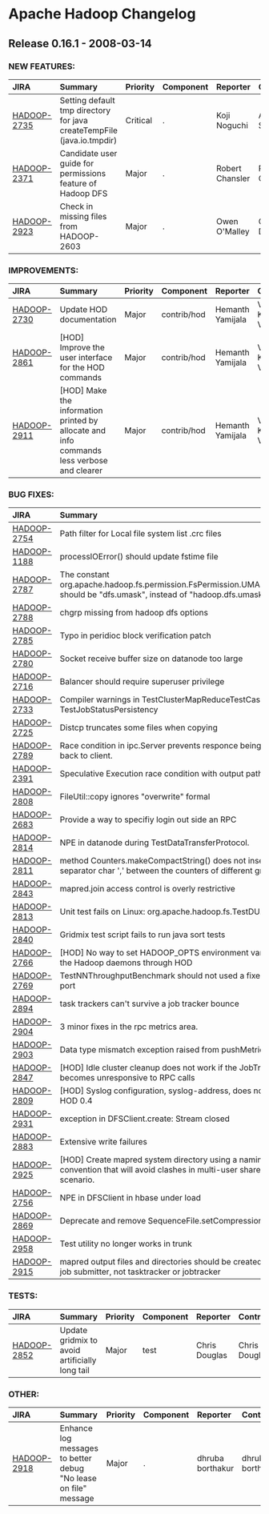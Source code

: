
<!---
# Licensed to the Apache Software Foundation (ASF) under one
# or more contributor license agreements.  See the NOTICE file
# distributed with this work for additional information
# regarding copyright ownership.  The ASF licenses this file
# to you under the Apache License, Version 2.0 (the
# "License"); you may not use this file except in compliance
# with the License.  You may obtain a copy of the License at
#
#     http://www.apache.org/licenses/LICENSE-2.0
#
# Unless required by applicable law or agreed to in writing, software
# distributed under the License is distributed on an "AS IS" BASIS,
# WITHOUT WARRANTIES OR CONDITIONS OF ANY KIND, either express or implied.
# See the License for the specific language governing permissions and
# limitations under the License.
-->
# Apache Hadoop Changelog

## Release 0.16.1 - 2008-03-14



### NEW FEATURES:

| JIRA | Summary | Priority | Component | Reporter | Contributor |
|:---- |:---- | :--- |:---- |:---- |:---- |
| [HADOOP-2735](https://issues.apache.org/jira/browse/HADOOP-2735) | Setting default tmp directory for java createTempFile (java.io.tmpdir) |  Critical | . | Koji Noguchi | Amareshwari Sriramadasu |
| [HADOOP-2371](https://issues.apache.org/jira/browse/HADOOP-2371) | Candidate user guide for permissions feature of Hadoop DFS |  Major | . | Robert Chansler | Robert Chansler |
| [HADOOP-2923](https://issues.apache.org/jira/browse/HADOOP-2923) | Check in missing files from HADOOP-2603 |  Major | . | Owen O'Malley | Chris Douglas |


### IMPROVEMENTS:

| JIRA | Summary | Priority | Component | Reporter | Contributor |
|:---- |:---- | :--- |:---- |:---- |:---- |
| [HADOOP-2730](https://issues.apache.org/jira/browse/HADOOP-2730) | Update HOD documentation |  Major | contrib/hod | Hemanth Yamijala | Vinod Kumar Vavilapalli |
| [HADOOP-2861](https://issues.apache.org/jira/browse/HADOOP-2861) | [HOD] Improve the user interface for the HOD commands |  Major | contrib/hod | Hemanth Yamijala | Vinod Kumar Vavilapalli |
| [HADOOP-2911](https://issues.apache.org/jira/browse/HADOOP-2911) | [HOD] Make the information printed by allocate and info commands less verbose and clearer |  Major | contrib/hod | Hemanth Yamijala | Vinod Kumar Vavilapalli |


### BUG FIXES:

| JIRA | Summary | Priority | Component | Reporter | Contributor |
|:---- |:---- | :--- |:---- |:---- |:---- |
| [HADOOP-2754](https://issues.apache.org/jira/browse/HADOOP-2754) | Path filter for Local file system list .crc files |  Major | . | Amareshwari Sriramadasu | Hairong Kuang |
| [HADOOP-1188](https://issues.apache.org/jira/browse/HADOOP-1188) | processIOError() should update fstime file |  Blocker | . | Konstantin Shvachko | Konstantin Shvachko |
| [HADOOP-2787](https://issues.apache.org/jira/browse/HADOOP-2787) | The constant org.apache.hadoop.fs.permission.FsPermission.UMASK\_LABEL should be "dfs.umask", instead of "hadoop.dfs.umask" |  Blocker | . | Tsz Wo Nicholas Sze | Tsz Wo Nicholas Sze |
| [HADOOP-2788](https://issues.apache.org/jira/browse/HADOOP-2788) | chgrp missing from hadoop dfs options |  Critical | . | Mukund Madhugiri | Raghu Angadi |
| [HADOOP-2785](https://issues.apache.org/jira/browse/HADOOP-2785) | Typo in peridioc block verification patch |  Trivial | . | Raghu Angadi | Raghu Angadi |
| [HADOOP-2780](https://issues.apache.org/jira/browse/HADOOP-2780) | Socket receive buffer size on datanode too large |  Major | . | dhruba borthakur | dhruba borthakur |
| [HADOOP-2716](https://issues.apache.org/jira/browse/HADOOP-2716) | Balancer should require superuser privilege |  Major | . | Tsz Wo Nicholas Sze | Tsz Wo Nicholas Sze |
| [HADOOP-2733](https://issues.apache.org/jira/browse/HADOOP-2733) | Compiler warnings in TestClusterMapReduceTestCase and TestJobStatusPersistency |  Major | test | Konstantin Shvachko | Tsz Wo Nicholas Sze |
| [HADOOP-2725](https://issues.apache.org/jira/browse/HADOOP-2725) | Distcp truncates some files when copying |  Critical | util | Murtaza A. Basrai | Tsz Wo Nicholas Sze |
| [HADOOP-2789](https://issues.apache.org/jira/browse/HADOOP-2789) | Race condition in ipc.Server prevents responce being written back to client. |  Critical | ipc | Clint Morgan | Raghu Angadi |
| [HADOOP-2391](https://issues.apache.org/jira/browse/HADOOP-2391) | Speculative Execution race condition with output paths |  Major | . | Dennis Kubes | Amareshwari Sriramadasu |
| [HADOOP-2808](https://issues.apache.org/jira/browse/HADOOP-2808) | FileUtil::copy ignores "overwrite" formal |  Major | . | Chris Douglas | Chris Douglas |
| [HADOOP-2683](https://issues.apache.org/jira/browse/HADOOP-2683) | Provide a way to specifiy login out side an RPC |  Blocker | . | Raghu Angadi | Tsz Wo Nicholas Sze |
| [HADOOP-2814](https://issues.apache.org/jira/browse/HADOOP-2814) | NPE in datanode during TestDataTransferProtocol. |  Major | . | Raghu Angadi | Raghu Angadi |
| [HADOOP-2811](https://issues.apache.org/jira/browse/HADOOP-2811) | method Counters.makeCompactString() does not insert separator char ',' between the counters of different groups. |  Critical | . | Runping Qi | Runping Qi |
| [HADOOP-2843](https://issues.apache.org/jira/browse/HADOOP-2843) | mapred.join access control is overly restrictive |  Major | . | Chris Douglas | Chris Douglas |
| [HADOOP-2813](https://issues.apache.org/jira/browse/HADOOP-2813) | Unit test fails on Linux: org.apache.hadoop.fs.TestDU.testDU |  Blocker | fs | Mukund Madhugiri | Mahadev konar |
| [HADOOP-2840](https://issues.apache.org/jira/browse/HADOOP-2840) | Gridmix test script fails to run java sort tests |  Major | test | Mukund Madhugiri | Mukund Madhugiri |
| [HADOOP-2766](https://issues.apache.org/jira/browse/HADOOP-2766) | [HOD] No way to set HADOOP\_OPTS environment variable to the Hadoop daemons through HOD |  Critical | contrib/hod | Hemanth Yamijala | Vinod Kumar Vavilapalli |
| [HADOOP-2769](https://issues.apache.org/jira/browse/HADOOP-2769) | TestNNThroughputBenchmark should not used a fixed http port |  Major | test | Owen O'Malley | Owen O'Malley |
| [HADOOP-2894](https://issues.apache.org/jira/browse/HADOOP-2894) | task trackers can't survive a job tracker bounce |  Blocker | . | Owen O'Malley | Owen O'Malley |
| [HADOOP-2904](https://issues.apache.org/jira/browse/HADOOP-2904) | 3 minor fixes in the rpc metrics area. |  Major | . | girish vaitheeswaran | dhruba borthakur |
| [HADOOP-2903](https://issues.apache.org/jira/browse/HADOOP-2903) | Data type mismatch exception raised from pushMetric |  Major | metrics | girish vaitheeswaran | girish vaitheeswaran |
| [HADOOP-2847](https://issues.apache.org/jira/browse/HADOOP-2847) | [HOD] Idle cluster cleanup does not work if the JobTracker becomes unresponsive to RPC calls |  Blocker | contrib/hod | Hemanth Yamijala | Hemanth Yamijala |
| [HADOOP-2809](https://issues.apache.org/jira/browse/HADOOP-2809) | [HOD] Syslog configuration, syslog-address, does not work in HOD 0.4 |  Critical | contrib/hod | Hemanth Yamijala | Vinod Kumar Vavilapalli |
| [HADOOP-2931](https://issues.apache.org/jira/browse/HADOOP-2931) | exception in DFSClient.create: Stream closed |  Major | . | Michael Bieniosek | Michael Bieniosek |
| [HADOOP-2883](https://issues.apache.org/jira/browse/HADOOP-2883) | Extensive write failures |  Blocker | . | Christian Kunz | dhruba borthakur |
| [HADOOP-2925](https://issues.apache.org/jira/browse/HADOOP-2925) | [HOD] Create mapred system directory using a naming convention that will avoid clashes in multi-user shared cluster scenario. |  Major | contrib/hod | Hemanth Yamijala | Hemanth Yamijala |
| [HADOOP-2756](https://issues.apache.org/jira/browse/HADOOP-2756) | NPE in DFSClient in hbase under load |  Minor | . | stack | Raghu Angadi |
| [HADOOP-2869](https://issues.apache.org/jira/browse/HADOOP-2869) | Deprecate and remove SequenceFile.setCompressionType |  Major | . | Arun C Murthy | Arun C Murthy |
| [HADOOP-2958](https://issues.apache.org/jira/browse/HADOOP-2958) | Test utility no longer works in trunk |  Minor | test | Chris Douglas | Chris Douglas |
| [HADOOP-2915](https://issues.apache.org/jira/browse/HADOOP-2915) | mapred output files and directories should be created as the job submitter, not tasktracker or jobtracker |  Blocker | . | Tsz Wo Nicholas Sze | Tsz Wo Nicholas Sze |


### TESTS:

| JIRA | Summary | Priority | Component | Reporter | Contributor |
|:---- |:---- | :--- |:---- |:---- |:---- |
| [HADOOP-2852](https://issues.apache.org/jira/browse/HADOOP-2852) | Update gridmix to avoid artificially long tail |  Major | test | Chris Douglas | Chris Douglas |


### OTHER:

| JIRA | Summary | Priority | Component | Reporter | Contributor |
|:---- |:---- | :--- |:---- |:---- |:---- |
| [HADOOP-2918](https://issues.apache.org/jira/browse/HADOOP-2918) | Enhance log messages to better debug "No lease on file" message |  Major | . | dhruba borthakur | dhruba borthakur |


